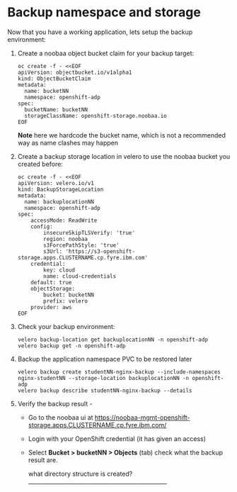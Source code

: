 # Backup namespace and storage

Now that you have a working application, lets setup the backup environment:

1. Create a noobaa object bucket claim for your backup target:

    ```
    oc create -f - <<EOF
    apiVersion: objectbucket.io/v1alpha1
    kind: ObjectBucketClaim
    metadata:
      name: bucketNN
      namespace: openshift-adp
    spec:
      bucketName: bucketNN
      storageClassName: openshift-storage.noobaa.io
    EOF
    ```
    **Note** here we hardcode the bucket name, which is not a recommended way as name clashes may happen

2. Create a backup storage location in velero to use the noobaa bucket you created before:

    ```
    oc create -f - <<EOF
    apiVersion: velero.io/v1
    kind: BackupStorageLocation
    metadata:
      name: backuplocationNN
      namespace: openshift-adp
    spec:
        accessMode: ReadWrite
        config:
            insecureSkipTLSVerify: 'true'
            region: noobaa
            s3ForcePathStyle: 'true'
            s3Url: 'https://s3-openshift-storage.apps.CLUSTERNAME.cp.fyre.ibm.com'
        credential:
            key: cloud
            name: cloud-credentials
        default: true
        objectStorage:
            bucket: bucketNN
            prefix: velero
        provider: aws
    EOF
    ```

3. Check your backup environment:

    ```
    velero backup-location get backuplocationNN -n openshift-adp
    velero backup get -n openshift-adp
    ```

3. Backup the application namespace PVC to be restored later
 
    ```
    velero backup create studentNN-nginx-backup --include-namespaces nginx-studentNN --storage-location backuplocationNN -n openshift-adp
    velero backup describe studentNN-nginx-backup --details 
    ```

4. Verify the backup result - 

    - Go to the noobaa ui at https://noobaa-mgmt-openshift-storage.apps.CLUSTERNAME.cp.fyre.ibm.com/
    - Login with your OpenShift credential (it has given an access)
    - Select **Bucket > bucketNN > Objects** (tab) check what the backup result are.

        what directory structure is created? _________________________________________________


